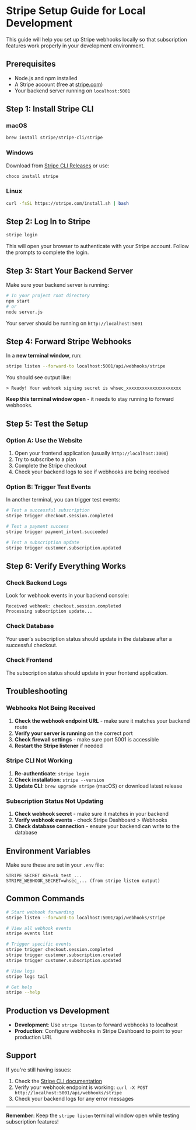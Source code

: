 # Stripe Setup Guide for Local Development

This guide will help you set up Stripe webhooks locally so that subscription features work properly in your development environment.

## Prerequisites

- Node.js and npm installed
- A Stripe account (free at [stripe.com](https://stripe.com))
- Your backend server running on `localhost:5001`

## Step 1: Install Stripe CLI

### macOS
```bash
brew install stripe/stripe-cli/stripe
```

### Windows
Download from [Stripe CLI Releases](https://github.com/stripe/stripe-cli/releases) or use:
```bash
choco install stripe
```

### Linux
```bash
curl -fsSL https://stripe.com/install.sh | bash
```

## Step 2: Log In to Stripe

```bash
stripe login
```

This will open your browser to authenticate with your Stripe account. Follow the prompts to complete the login.

## Step 3: Start Your Backend Server

Make sure your backend server is running:

```bash
# In your project root directory
npm start
# or
node server.js
```

Your server should be running on `http://localhost:5001`

## Step 4: Forward Stripe Webhooks

In a **new terminal window**, run:

```bash
stripe listen --forward-to localhost:5001/api/webhooks/stripe
```

You should see output like:
```
> Ready! Your webhook signing secret is whsec_xxxxxxxxxxxxxxxxxxxxx
```

**Keep this terminal window open** - it needs to stay running to forward webhooks.

## Step 5: Test the Setup

### Option A: Use the Website
1. Open your frontend application (usually `http://localhost:3000`)
2. Try to subscribe to a plan
3. Complete the Stripe checkout
4. Check your backend logs to see if webhooks are being received

### Option B: Trigger Test Events
In another terminal, you can trigger test events:

```bash
# Test a successful subscription
stripe trigger checkout.session.completed

# Test a payment success
stripe trigger payment_intent.succeeded

# Test a subscription update
stripe trigger customer.subscription.updated
```

## Step 6: Verify Everything Works

### Check Backend Logs
Look for webhook events in your backend console:
```
Received webhook: checkout.session.completed
Processing subscription update...
```

### Check Database
Your user's subscription status should update in the database after a successful checkout.

### Check Frontend
The subscription status should update in your frontend application.

## Troubleshooting

### Webhooks Not Being Received
1. **Check the webhook endpoint URL** - make sure it matches your backend route
2. **Verify your server is running** on the correct port
3. **Check firewall settings** - make sure port 5001 is accessible
4. **Restart the Stripe listener** if needed

### Stripe CLI Not Working
1. **Re-authenticate**: `stripe login`
2. **Check installation**: `stripe --version`
3. **Update CLI**: `brew upgrade stripe` (macOS) or download latest release

### Subscription Status Not Updating
1. **Check webhook secret** - make sure it matches in your backend
2. **Verify webhook events** - check Stripe Dashboard > Webhooks
3. **Check database connection** - ensure your backend can write to the database

## Environment Variables

Make sure these are set in your `.env` file:
```
STRIPE_SECRET_KEY=sk_test_...
STRIPE_WEBHOOK_SECRET=whsec_... (from stripe listen output)
```

## Common Commands

```bash
# Start webhook forwarding
stripe listen --forward-to localhost:5001/api/webhooks/stripe

# View all webhook events
stripe events list

# Trigger specific events
stripe trigger checkout.session.completed
stripe trigger customer.subscription.created
stripe trigger customer.subscription.updated

# View logs
stripe logs tail

# Get help
stripe --help
```

## Production vs Development

- **Development**: Use `stripe listen` to forward webhooks to localhost
- **Production**: Configure webhooks in Stripe Dashboard to point to your production URL

## Support

If you're still having issues:
1. Check the [Stripe CLI documentation](https://stripe.com/docs/stripe-cli)
2. Verify your webhook endpoint is working: `curl -X POST http://localhost:5001/api/webhooks/stripe`
3. Check your backend logs for any error messages

---

**Remember**: Keep the `stripe listen` terminal window open while testing subscription features! 